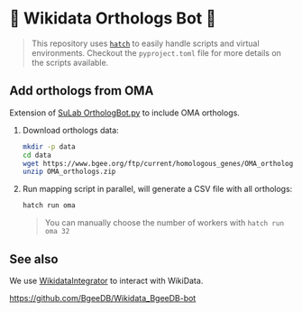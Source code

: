 # 🧬 Wikidata Orthologs Bot 🤖

> This repository uses [`hatch`](https://hatch.pypa.io/latest/) to easily handle scripts and virtual environments. Checkout the `pyproject.toml` file for more details on the scripts available.

## Add orthologs from OMA

Extension of [SuLab OrthologBot.py](https://github.com/SuLab/scheduled-bots/blob/main/scheduled_bots/geneprotein/OrthologBot.py) to include OMA orthologs.

1. Download orthologs data:

    ```bash
    mkdir -p data
    cd data
    wget https://www.bgee.org/ftp/current/homologous_genes/OMA_orthologs.zip
    unzip OMA_orthologs.zip
    ```

2. Run mapping script in parallel, will generate a CSV file with all orthologs:

    ```bash
    hatch run oma
    ```

    > You can manually choose the number of workers with `hatch run oma 32`

## See also

We use [WikidataIntegrator](https://github.com/SuLab/WikidataIntegrator) to interact with WikiData.

https://github.com/BgeeDB/Wikidata_BgeeDB-bot
